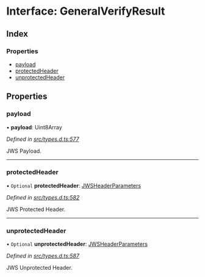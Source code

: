 # Interface: GeneralVerifyResult

## Index

### Properties

* [payload](_types_d_.generalverifyresult.md#payload)
* [protectedHeader](_types_d_.generalverifyresult.md#protectedheader)
* [unprotectedHeader](_types_d_.generalverifyresult.md#unprotectedheader)

## Properties

### payload

•  **payload**: Uint8Array

*Defined in [src/types.d.ts:577](https://github.com/panva/jose/blob/v3.6.1/src/types.d.ts#L577)*

JWS Payload.

___

### protectedHeader

• `Optional` **protectedHeader**: [JWSHeaderParameters](_types_d_.jwsheaderparameters.md)

*Defined in [src/types.d.ts:582](https://github.com/panva/jose/blob/v3.6.1/src/types.d.ts#L582)*

JWS Protected Header.

___

### unprotectedHeader

• `Optional` **unprotectedHeader**: [JWSHeaderParameters](_types_d_.jwsheaderparameters.md)

*Defined in [src/types.d.ts:587](https://github.com/panva/jose/blob/v3.6.1/src/types.d.ts#L587)*

JWS Unprotected Header.
